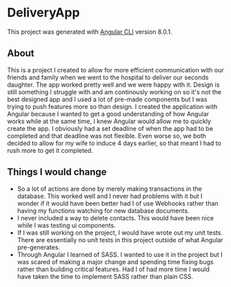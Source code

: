# DeliveryApp

This project was generated with [Angular CLI](https://github.com/angular/angular-cli) version 8.0.1.

## About
This is a project I created to allow for more efficient communication with our friends and family when we went to the hospital to deliver our seconds daughter. The app worked pretty well and we were happy with it. Design is still something I struggle with and am continously working on so it's not the best designed app and I used a lot of pre-made components but I was trying to push features more so than design. I created the application with Angular because I wanted to get a good understanding of how Angular works while at the same time, I knew Angular would allow me to quickly create the app. I obviously had a set deadline of when the app had to be completed and that deadline was not flexible. Even worse so, we both decided to allow for my wife to induce 4 days earlier, so that meant I had to rush more to get it completed. 


## Things I would change
- So a lot of actions are done by merely making transactions in the database. This worked well and I never had problems with it but I wonder if it would have been better had I of use Webhooks rather than having my functions watching for new database documents. 
- I never included a way to delete contacts. This would have been nice while I was testing ui components.
- If I was still working on the project, I would have wrote out my unit tests. There are essentially no unit tests in this project outside of what Angular pre-generates. 
- Through Angular I learned of SASS. I wanted to use it in the project but I was scared of making a major change and spending time fixing bugs rather than building critical features. Had I of had more time I would have taken the time to implement SASS rather than plain CSS. 
